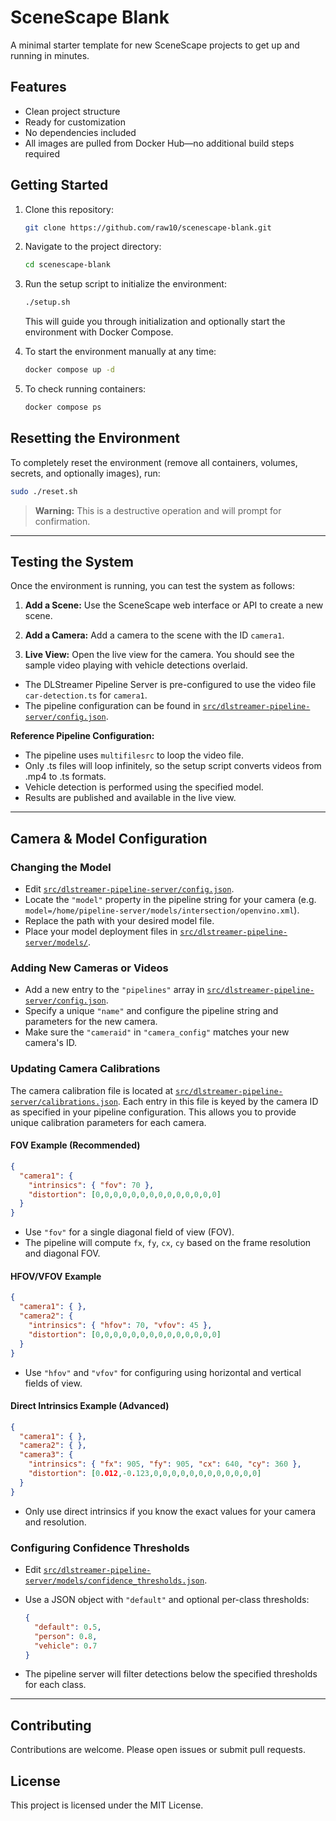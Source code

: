 # SceneScape Blank

A minimal starter template for new SceneScape projects to get up and running in minutes.

## Features

- Clean project structure
- Ready for customization
- No dependencies included
- All images are pulled from Docker Hub—no additional build steps required

## Getting Started

1. Clone this repository:

    ```bash
    git clone https://github.com/raw10/scenescape-blank.git
    ```

2. Navigate to the project directory:

    ```bash
    cd scenescape-blank
    ```

3. Run the setup script to initialize the environment:

    ```bash
    ./setup.sh
    ```

   This will guide you through initialization and optionally start the environment with Docker Compose.

4. To start the environment manually at any time:

    ```bash
    docker compose up -d
    ```

5. To check running containers:

    ```bash
    docker compose ps
    ```

## Resetting the Environment

To completely reset the environment (remove all containers, volumes, secrets, and optionally images), run:

```bash
sudo ./reset.sh
```

> **Warning:** This is a destructive operation and will prompt for confirmation.

---

## Testing the System

Once the environment is running, you can test the system as follows:

1. **Add a Scene:**
   Use the SceneScape web interface or API to create a new scene.

2. **Add a Camera:**
   Add a camera to the scene with the ID `camera1`.

3. **Live View:**
   Open the live view for the camera. You should see the sample video playing with vehicle detections overlaid.

- The DLStreamer Pipeline Server is pre-configured to use the video file `car-detection.ts` for `camera1`.
- The pipeline configuration can be found in [`src/dlstreamer-pipeline-server/config.json`](src/dlstreamer-pipeline-server/config.json).

**Reference Pipeline Configuration:**

- The pipeline uses `multifilesrc` to loop the video file.
- Only .ts files will loop infinitely, so the setup script converts videos from .mp4 to .ts formats.
- Vehicle detection is performed using the specified model.
- Results are published and available in the live view.

---

## Camera & Model Configuration

### Changing the Model

- Edit [`src/dlstreamer-pipeline-server/config.json`](src/dlstreamer-pipeline-server/config.json).
- Locate the `"model"` property in the pipeline string for your camera (e.g. `model=/home/pipeline-server/models/intersection/openvino.xml`).
- Replace the path with your desired model file.
- Place your model deployment files in [`src/dlstreamer-pipeline-server/models/`](src/dlstreamer-pipeline-server/models/).

### Adding New Cameras or Videos

- Add a new entry to the `"pipelines"` array in [`src/dlstreamer-pipeline-server/config.json`](src/dlstreamer-pipeline-server/config.json).
- Specify a unique `"name"` and configure the pipeline string and parameters for the new camera.
- Make sure the `"cameraid"` in `"camera_config"` matches your new camera's ID.

### Updating Camera Calibrations

The camera calibration file is located at [`src/dlstreamer-pipeline-server/calibrations.json`](src/dlstreamer-pipeline-server/calibrations.json).
Each entry in this file is keyed by the camera ID as specified in your pipeline configuration. This allows you to provide unique calibration parameters for each camera.

#### **FOV Example (Recommended)**

```json
{
  "camera1": {
    "intrinsics": { "fov": 70 },
    "distortion": [0,0,0,0,0,0,0,0,0,0,0,0,0,0]
  }
}
```

- Use `"fov"` for a single diagonal field of view (FOV).
- The pipeline will compute `fx`, `fy`, `cx`, `cy` based on the frame resolution and diagonal FOV.

#### **HFOV/VFOV Example**

```json
{
  "camera1": { },
  "camera2": {
    "intrinsics": { "hfov": 70, "vfov": 45 },
    "distortion": [0,0,0,0,0,0,0,0,0,0,0,0,0,0]
  }
}
```

- Use `"hfov"` and `"vfov"` for configuring using horizontal and vertical fields of view.

#### **Direct Intrinsics Example (Advanced)**

```json
{
  "camera1": { },
  "camera2": { },
  "camera3": {
    "intrinsics": { "fx": 905, "fy": 905, "cx": 640, "cy": 360 },
    "distortion": [0.012,-0.123,0,0,0,0,0,0,0,0,0,0,0,0]
  }
}

```

- Only use direct intrinsics if you know the exact values for your camera and resolution.

### Configuring Confidence Thresholds

- Edit [`src/dlstreamer-pipeline-server/models/confidence_thresholds.json`](src/dlstreamer-pipeline-server/models/confidence_thresholds.json).
- Use a JSON object with `"default"` and optional per-class thresholds:

  ```json
  {
    "default": 0.5,
    "person": 0.8,
    "vehicle": 0.7
  }
  ```

- The pipeline server will filter detections below the specified thresholds for each class.

---

## Contributing

Contributions are welcome. Please open issues or submit pull requests.

## License

This project is licensed under the MIT License.
